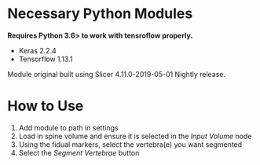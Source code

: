 # Necessary Python Modules

**Requires Python 3.6> to work with tensroflow properly.**

* Keras 2.2.4
* Tensorflow 1.13.1

Module original built using Slicer 4.11.0-2019-05-01 Nightly release.

# How to Use

1) Add module to path in settings
2) Load in spine volume and ensure it is selected in the *Input Volume* node
3) Using the fidual markers, select the vertebra(e) you want segmented
4) Select the *Segment Vertebrae* button

